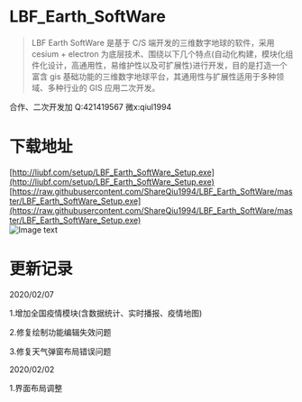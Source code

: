 # LBF_Earth_SoftWare

> LBF Earth SoftWare 是基于 C/S 端开发的三维数字地球的软件，采用 cesium + electron 为底层技术、围绕以下几个特点(自动化构建，模块化组件化设计，高通用性，易维护性以及可扩展性)进行开发，目的是打造一个富含 gis 基础功能的三维数字地球平台，其通用性与扩展性适用于多种领域、多种行业的 GIS 应用二次开发。

合作、二次开发加 Q:421419567 微x:qiul1994

# 下载地址

[http://liubf.com/setup/LBF_Earth_SoftWare_Setup.exe](http://liubf.com/setup/LBF_Earth_SoftWare_Setup.exe)<br/>
[https://raw.githubusercontent.com/ShareQiu1994/LBF_Earth_SoftWare/master/LBF_Earth_SoftWare_Setup.exe](https://raw.githubusercontent.com/ShareQiu1994/LBF_Earth_SoftWare/master/LBF_Earth_SoftWare_Setup.exe)<br/>
![Image text](http://liubf.com/wp-content/uploads/2020/02/IMOSCKQBS7J_ICJ_S3N.jpg)<br/>

# 更新记录

2020/02/07 

1.增加全国疫情模块(含数据统计、实时播报、疫情地图)

2.修复绘制功能编辑失效问题

3.修复天气弹窗布局错误问题

2020/02/02

1.界面布局调整


